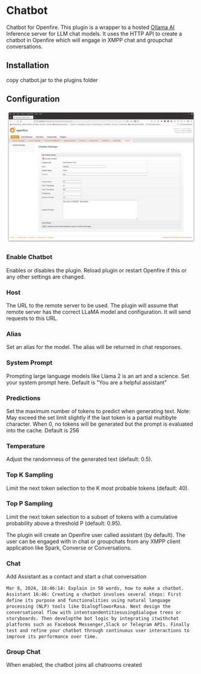 # Chatbot
Chatbot for Openfire.
This plugin is a wrapper to a hosted [Ollama AI](https://ollama.com/) Inference server for LLM chat models. It uses the HTTP API to create a chatbot in Openfire which will engage in XMPP chat and groupchat conversations.

## Installation

copy chatbot.jar to the plugins folder

## Configuration
<img src="docs/llama-settings.png" />

### Enable Chatbot
Enables or disables the plugin. Reload plugin or restart Openfire if this or any other settings are changed.

### Host
The URL to the remote server to be used. The plugin will assume that remote server has the correct LLaMA model and configuration. It will send requests to this URL.

### Alias
Set an alias for the model. The alias will be returned in chat responses.

### System Prompt
Prompting large language models like Llama 2 is an art and a science. Set your system prompt here. Default is "You are a helpful assistant"

### Predictions
Set the maximum number of tokens to predict when generating text. Note: May exceed the set limit slightly if the last token is a partial multibyte character. When 0, no tokens will be generated but the prompt is evaluated into the cache. Default is 256

### Temperature
Adjust the randomness of the generated text (default: 0.5).

### Top K Sampling
Limit the next token selection to the K most probable tokens (default: 40).

### Top P Sampling
Limit the next token selection to a subset of tokens with a cumulative probability above a threshold P (default: 0.95).

The plugin will create an Openfire user called assistant (by default). The user can be engaged with in chat or groupchats from any XMPP client application like Spark, Converse or Conversations.

### Chat
Add Assistant as a contact and start a chat conversation
````
Mar 8, 2024, 16:46:14: Explain in 50 words, how to make a chatbot.
Assistant 16:46: Creating a chatbot involves several steps: First define its purpose and functionalities using natural language processing (NLP) tools like DialogfloworRasa. Next design the conversational flow with intentsandentitiesusingdialogue trees or storyboards. Then developthe bot logic by integrating itwithchat platforms such as Facebook Messenger,Slack or Telegram APIs. Finally test and refine your chatbot through continuous user interactions to improve its performance over time.
````
### Group Chat
When enabled, the chatbot joins all chatrooms created
